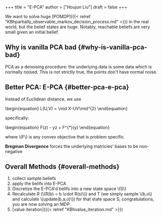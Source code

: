 +++
title = "E-PCA"
author = ["Houjun Liu"]
draft = false
+++

We want to solve huge [POMDP]({{< relref "KBhpartially_observable_markov_decision_process.md" >}}) in the real world, but the belief states are huge. Notably, reachable beliefs are very small given an initial belief.


## Why is vanilla PCA bad {#why-is-vanilla-pca-bad}

PCA as a denoising procedure: the underlying data is some data which is normally noised. This is not strictly true, the points don't have normal noise.


## Better PCA: E-PCA {#better-pca-e-pca}

Instead of Euclidean distance, we use

\begin{equation}
L(U,V) = \mid X-UV\mid^{2}
\end{equation}

specifically:

\begin{equation}
F(z) - yz + F^{\*}(y)
\end{equation}

where \\(F\\) is any convex objective that is problem specific.

**Bregman Divergence** forces the underlying matricies' bases to be non-negative


## Overall Methods {#overall-methods}

1.  collect sample beliefs
2.  apply the belifs into E-PCA
3.  Discretize the E-PCA'd belifs into a new state space \\(S\\)
4.  Recalculate R (\\(R(b) = b \cdot R(s)\\)) and T (we simply sample \\(b,o\\) and calculate \\(update(b,a,o)\\)) for that state space S; congratulations, you are now solving an MDP
5.  [value iteration]({{< relref "KBhvalue_iteration.md" >}})
